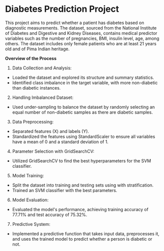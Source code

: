 # **Diabetes Prediction Project**

This project aims to predict whether a patient has diabetes based on diagnostic measurements. The dataset, sourced from the National Institute of Diabetes and Digestive and Kidney Diseases, contains medical predictor variables such as the number of pregnancies, BMI, insulin level, age, among others. The dataset includes only female patients who are at least 21 years old and of Pima Indian heritage.

**Overview of the Process**

1. Data Collection and Analysis:

 * Loaded the dataset and explored its structure and summary statistics.
 * Identified class imbalance in the target variable, with more non-diabetic than diabetic instances.

2. Handling Imbalanced Dataset:

 * Used under-sampling to balance the dataset by randomly selecting an equal number of non-diabetic samples as there are diabetic samples.

3. Data Preprocessing:

 * Separated features (X) and labels (Y).
 * Standardized the features using StandardScaler to ensure all variables have a mean of 0 and a standard deviation of 1.

4. Parameter Selection with GridSearchCV:

 * Utilized GridSearchCV to find the best hyperparameters for the SVM classifier.

5. Model Training:

 * Split the dataset into training and testing sets using with stratification.
 * Trained an SVM classifier with the best parameters.

6. Model Evaluation:

 * Evaluated the model's performance, achieving training accuracy of 77.71% and test accuracy of 75.32%.

7. Predictive System:

 * Implemented a predictive function that takes input data, preprocesses it, and uses the trained model to predict whether a person is diabetic or not.
